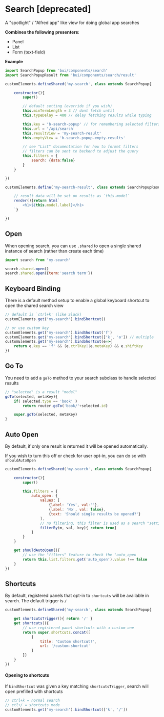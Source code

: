 # Search [deprecated]

A "spotlight" / "Alfred app" like view for doing global app searches

**Combines the following presenters:**
- Panel
- List
- Form (text-field)

**Example**
```js
import SearchPopup from 'bui/components/search'
import SearchPopupResult from 'bui/components/search/result'

customElements.defineShared('my-search', class extends SearchPopup{

    constructor(){
        super()

        // default setting (override if you wish)
        this.minTermLength = 3 // dont fetch until
        this.typeDelay = 400 // delay fetching results while typing

        this.key = 'b-search-popup' // for remembering selected filters
        this.url = '/api/search'
        this.resultView = 'my-search-result'
        this.emptyView = 'b-search-popup-empty-results'

        // see "List" documentation for how to format filters
        // filters can be sent to backend to adjust the query
        this.filters = {
            search: {data:false}
        }
    }

})

customElements.define('my-search-result', class extends SearchPopupResult{

    // result data will be set on results as `this.model`
    render(){return html`
        <h1>${this.model.label}</h1>
    `}

})
```

## Open
When opening search, you can use `.shared` to open a single shared instance of search (rather than create each time)

```js
import search from 'my-search'

search.shared.open()
search.shared.open({term:'search term'})
```

## Keyboard Binding
There is a default method setup to enable a global keyboard shortcut to open the shared search view

```js
// default is `ctrl+k' (like Slack)
customElements.get('my-search').bindShortcut()

// or use custom key
customElements.get('my-search').bindShortcut('f')
customElements.get('my-search').bindShortcut(['k', 'o']) // multiple
customElements.get('my-search').bindShortcut(e=>{
    return e.key == 'f' && (e.ctrlKey||e.metaKey) && e.shiftKey
})
```

## Go To
You need to add a `goTo` method to your search subclass to handle selected results

```js
// "selected" is a result "model"
goTo(selected, metaKey){
    if( selected.type == 'book' )
        return router.goTo('book/'+selected.id)

    super.goTo(selected, metaKey)
}
```

## Auto Open
By default, if only one result is returned it will be opened automatically.

If you wish to turn this off or check for user opt-in, you can do so with `shouldAutoOpen`

```js
customElements.defineShared('my-search', class extends SearchPopup{

    constructor(){
        super()

        this.filters = {
            auto_open: {
                values: [
                    {label: 'Yes', val:''},
                    {label: 'No', val: false},
                    {text: 'Should single results be opened?'}
                ],
                // no filtering, this filter is used as a search "setting"
                filterBy(m, val, key){ return true}
            }
        }
    }

    get shouldAutoOpen(){
        // use the "filters" feature to check the "auto_open
        return this.list.filters.get('auto_open').value !== false
    }
})

```

## Shortcuts
By default, registered panels that opt-in to `shortcuts` will be available in search. The default trigger is `/`

```js
customElements.defineShared('my-search', class extends SearchPopup{

    get shortcutsTrigger(){ return '/' }
    get shortcuts(){
        // use registered panel shortcuts with a custom one
        return super.shortcuts.concat([
            {
                title: 'Custom shortcut!',
                url: '/custom-shortcut'
            }
        ])
    }
})
```

#### Opening to shortcuts
If `bindShortcut` was given a key matching `shortcutsTrigger`, search will open prefilled with shortcuts

```js
// ctrl+k = normal search
// ctl+/ = shortcuts mode
customElements.get('my-search').bindShortcut(['k', '/'])
```